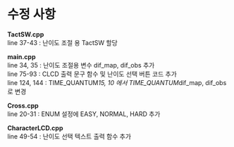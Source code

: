 # 수정 사항
**TactSW.cpp**  
line 37-43 : 난이도 조절 용 TactSW 할당  

**main.cpp**  
line 34, 35 : 난이도 조절용 변수 dif_map, dif_obs 추가  
line 75-93 : CLCD 출력 문구 함수 및 난이도 선택 버튼 코드 추가  
line 124, 144 : TIME_QUANTUM*15, 10 에서 TIME_QUANTUM*dif_map, dif_obs로 변경  

**Cross.cpp**  
line 20-31 : ENUM 설정에 EASY, NORMAL, HARD 추가  

**CharacterLCD.cpp**  
line 49-54 : 난이도 선택 텍스트 출력 함수 추가
